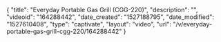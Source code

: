 {
    "title": "Everyday Portable Gas Grill (CGG-220)",
    "description": "",
    "videoid": "164288442",
    "date_created": "1527188795",
    "date_modified": "1527610408",
    "type": "captivate",
    "layout": "video",
    "url": "\/v\/everyday-portable-gas-grill-cgg-220\/164288442"
}